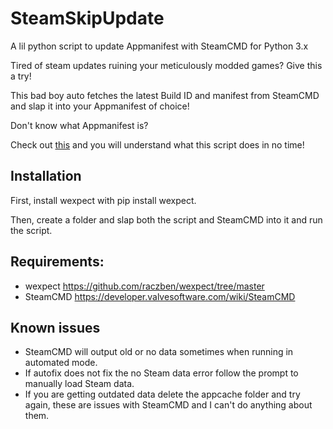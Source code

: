 # SteamSkipUpdate

A lil python script to update Appmanifest with SteamCMD for Python 3.x

Tired of steam updates ruining your meticulously modded games? Give this a try!

This bad boy auto fetches the latest Build ID and manifest from SteamCMD and slap it into your Appmanifest of choice!

Don't know what Appmanifest is? 

Check out [this](https://steamcommunity.com/sharedfiles/filedetails/?id=2901860378) and you will understand what this script does in no time!

## Installation

First, install wexpect with pip install wexpect.

Then, create a folder and slap both the script and SteamCMD into it and run the script.

## Requirements:
- wexpect https://github.com/raczben/wexpect/tree/master
- SteamCMD https://developer.valvesoftware.com/wiki/SteamCMD

## Known issues
- SteamCMD will output old or no data sometimes when running in automated mode.
- If autofix does not fix the no Steam data error follow the prompt to manually load Steam data.
- If you are getting outdated data delete the appcache folder and try again, these are issues with SteamCMD and I can't do anything about them.
